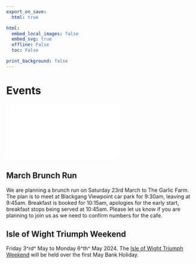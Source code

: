 ```yaml
---
export_on_save:
  html: true

html:
  embed_local_images: false
  embed_svg: true
  offline: False
  toc: False

print_background: false
---
```


# Events

![menubar](/dev/menubar.md)

## March Brunch Run

We are planning a brunch run on Saturday 23rd March to The Garlic Farm.
The plan is to meet at Blackgang Viewpoint car park for 9:30am, leaving at 9:45am.
Breakfast is booked for 10:15am, apologies for the early start, breakfast stops being served at 10:45am.
Please let us know if you are planning to join us as we need to confirm numbers for the cafe.

## Isle of Wight Triumph Weekend

Friday 3^rd^ May to Monday 6^th^ May 2024.
The [Isle of Wight Triumph Weekend](/weekend.html) will be held over the first May Bank Holiday.
